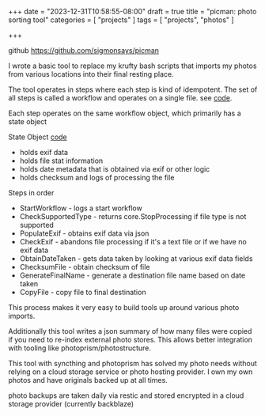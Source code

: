 +++
date = "2023-12-31T10:58:55-08:00"
draft = true
title = "picman: photo sorting tool"
categories = [ "projects" ]
tags = [ "projects", "photos" ]

+++

github https://github.com/sigmonsays/picman

I wrote a basic tool to replace my krufty bash scripts that imports my photos from various locations into 
their final resting place.

The tool operates in steps where each step is kind of idempotent. The set of all steps is called
a workflow and operates on a single file. see [code](https://github.com/sigmonsays/picman/blob/dev/autosort/workflow.go#L18).

Each step operates on the same workflow object, which primarily has a state object

State Object [code](https://github.com/sigmonsays/picman/blob/dev/core/statefile.go#L26)
- holds exif data
- holds file stat information
- holds date metadata that is obtained via exif or other logic
- holds checksum and logs of processing the file

Steps in order
- StartWorkflow - logs a start workflow
- CheckSupportedType - returns core.StopProcessing if file type is not supported
- PopulateExif - obtains exif data via json 
- CheckExif - abandons file processing if it's a text file or if we have no exif data
- ObtainDateTaken - gets data taken by looking at various exif data fields
- ChecksumFile - obtain checksum of file
- GenerateFinalName - generate a destination file name based on date taken
- CopyFile - copy file to final destination

This process makes it very easy to build tools up around various photo imports.

Additionally this tool writes a json summary of how many files were copied if you need to re-index
external photo stores. This allows better integration with tooling like photoprism/photostructure.

This tool with syncthing and photoprism has solved my photo needs without relying on a cloud storage
service or photo hosting provider. I own my own photos and have originals backed up at all times.

photo backups are taken daily via restic and stored encrypted in a cloud storage provider (currently backblaze)






